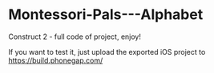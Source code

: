 # Montessori-Pals---Alphabet
Construct 2 - full code of project, enjoy!

If you want to test it, just upload the exported iOS project to
https://build.phonegap.com/
